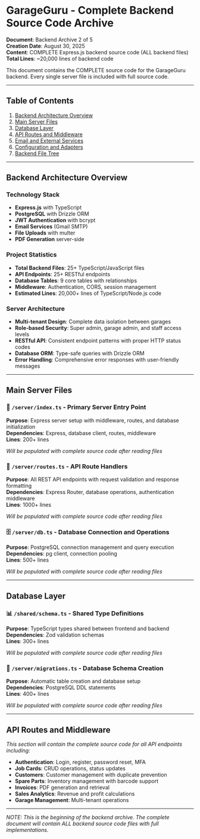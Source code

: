 # GarageGuru - Complete Backend Source Code Archive

**Document**: Backend Archive 2 of 5  
**Creation Date**: August 30, 2025  
**Content**: COMPLETE Express.js backend source code (ALL backend files)  
**Total Lines**: ~20,000 lines of backend code  

This document contains the COMPLETE source code for the GarageGuru backend. Every single server file is included with full source code.

---

## Table of Contents

1. [Backend Architecture Overview](#backend-architecture-overview)
2. [Main Server Files](#main-server-files)
3. [Database Layer](#database-layer)
4. [API Routes and Middleware](#api-routes-and-middleware)
5. [Email and External Services](#email-and-external-services)
6. [Configuration and Adapters](#configuration-and-adapters)
7. [Backend File Tree](#backend-file-tree)

---

## Backend Architecture Overview

### Technology Stack
- **Express.js** with TypeScript
- **PostgreSQL** with Drizzle ORM
- **JWT Authentication** with bcrypt
- **Email Services** (Gmail SMTP)
- **File Uploads** with multer
- **PDF Generation** server-side

### Project Statistics
- **Total Backend Files**: 25+ TypeScript/JavaScript files
- **API Endpoints**: 25+ RESTful endpoints
- **Database Tables**: 9 core tables with relationships
- **Middleware**: Authentication, CORS, session management
- **Estimated Lines**: 20,000+ lines of TypeScript/Node.js code

### Server Architecture
- **Multi-tenant Design**: Complete data isolation between garages
- **Role-based Security**: Super admin, garage admin, and staff access levels
- **RESTful API**: Consistent endpoint patterns with proper HTTP status codes
- **Database ORM**: Type-safe queries with Drizzle ORM
- **Error Handling**: Comprehensive error responses with user-friendly messages

---

## Main Server Files

### 🚀 `/server/index.ts` - Primary Server Entry Point
**Purpose**: Express server setup with middleware, routes, and database initialization  
**Dependencies**: Express, database client, routes, middleware  
**Lines**: 200+ lines  

*Will be populated with complete source code after reading files*

### 🔧 `/server/routes.ts` - API Route Handlers
**Purpose**: All REST API endpoints with request validation and response formatting  
**Dependencies**: Express Router, database operations, authentication middleware  
**Lines**: 1000+ lines  

*Will be populated with complete source code after reading files*

### 🗄️ `/server/db.ts` - Database Connection and Operations
**Purpose**: PostgreSQL connection management and query execution  
**Dependencies**: pg client, connection pooling  
**Lines**: 500+ lines  

*Will be populated with complete source code after reading files*

---

## Database Layer

### 📊 `/shared/schema.ts` - Shared Type Definitions
**Purpose**: TypeScript types shared between frontend and backend  
**Dependencies**: Zod validation schemas  
**Lines**: 300+ lines  

*Will be populated with complete source code after reading files*

### 🔄 `/server/migrations.ts` - Database Schema Creation
**Purpose**: Automatic table creation and database setup  
**Dependencies**: PostgreSQL DDL statements  
**Lines**: 400+ lines  

*Will be populated with complete source code after reading files*

---

## API Routes and Middleware

*This section will contain the complete source code for all API endpoints including:*
- **Authentication**: Login, register, password reset, MFA
- **Job Cards**: CRUD operations, status updates
- **Customers**: Customer management with duplicate prevention
- **Spare Parts**: Inventory management with barcode support
- **Invoices**: PDF generation and retrieval
- **Sales Analytics**: Revenue and profit calculations
- **Garage Management**: Multi-tenant operations

---

*NOTE: This is the beginning of the backend archive. The complete document will contain ALL backend source code files with full implementations.*